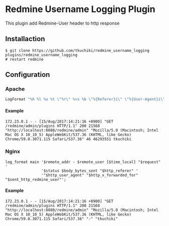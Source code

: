 # Redmine Username Logging Plugin

This plugin add Redmine-User header to http response

## Installaction

```
$ git clone https://github.com/tkuchiki/redmine_username_logging plugins/redmine_username_logging
# restart redmine
```

## Configuration

### Apache

```apache
LogFormat "%h %l %u %t \"%r\" %>s %b \"%{Referer}i\" \"%{User-Agent}i\" %T %D %{Redmine-User}o" combined
```

#### Example

```
172.23.0.1 - - [15/Aug/2017:14:21:16 +0900] "GET /redmine/admin/plugins HTTP/1.1" 200 21568 "http://localhost:8080/redmine/admin" "Mozilla/5.0 (Macintosh; Intel Mac OS X 10_10_5) AppleWebKit/537.36 (KHTML, like Gecko) Chrome/59.0.3071.115 Safari/537.36" 46 46293551 tkuchiki
```

### Nginx

```nginx
log_format main '$remote_addr - $remote_user [$time_local] "$request" '
                '$status $body_bytes_sent "$http_referer" '
                '"$http_user_agent" "$http_x_forwarded_for" "$sent_http_redmine_user"';
```

#### Example

```
172.23.0.1 - - [15/Aug/2017:14:21:16 +0900] "GET /redmine/admin/plugins HTTP/1.1" 200 21568 "http://localhost:8080/redmine/admin" "Mozilla/5.0 (Macintosh; Intel Mac OS X 10_10_5) AppleWebKit/537.36 (KHTML, like Gecko) Chrome/59.0.3071.115 Safari/537.36" "-" "tkuchiki"
```
